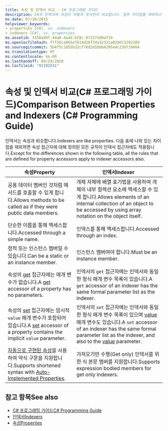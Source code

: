 ```yaml
---
title: 속성 및 인덱서 비교 - C# 프로그래밍 가이드
description: C#의 인덱서와 속성이 어떻게 유사한지 비교합니다. 일부 차이점을 제외하고 속성 접근자에 정의된 규칙이 인덱서 접근자에 적용됩니다.
ms.date: 07/20/2015
helpviewer_keywords:
- properties [C#], vs. indexers
- indexers [C#], vs. properties
ms.assetid: 3358a89f-44a0-4a4d-bf8c-07237a90af39
ms.openlocfilehash: fff20ca965e7614d26f7da32321a829d13292389
ms.sourcegitcommit: 5b475c1855b32cf78d2d1bbb4295e4c236f39464
ms.translationtype: HT
ms.contentlocale: ko-KR
ms.lasthandoff: 09/24/2020
ms.locfileid: "91192531"
---
```

# <a name="comparison-between-properties-and-indexers-c-programming-guide"></a><span data-ttu-id="7c45a-104">속성 및 인덱서 비교(C# 프로그래밍 가이드)</span><span class="sxs-lookup"><span data-stu-id="7c45a-104">Comparison Between Properties and Indexers (C# Programming Guide)</span></span>

<span data-ttu-id="7c45a-105">인덱서는 속성과 비슷합니다.</span><span class="sxs-lookup"><span data-stu-id="7c45a-105">Indexers are like properties.</span></span> <span data-ttu-id="7c45a-106">다음 표에 나와 있는 차이점을 제외하면 속성 접근자에 대해 정의된 모든 규칙이 인덱서 접근자에도 적용됩니다.</span><span class="sxs-lookup"><span data-stu-id="7c45a-106">Except for the differences shown in the following table, all the rules that are defined for property accessors apply to indexer accessors also.</span></span>  
  
|<span data-ttu-id="7c45a-107">속성</span><span class="sxs-lookup"><span data-stu-id="7c45a-107">Property</span></span>|<span data-ttu-id="7c45a-108">인덱서</span><span class="sxs-lookup"><span data-stu-id="7c45a-108">Indexer</span></span>|  
|--------------|-------------|  
|<span data-ttu-id="7c45a-109">공용 데이터 멤버인 것처럼 메서드를 호출할 수 있게 합니다.</span><span class="sxs-lookup"><span data-stu-id="7c45a-109">Allows methods to be called as if they were public data members.</span></span>|<span data-ttu-id="7c45a-110">개체 자체에 배열 표기법을 사용하여 개체의 내부 컬렉션 요소에 액세스할 수 있게 합니다.</span><span class="sxs-lookup"><span data-stu-id="7c45a-110">Allows elements of an internal collection of an object to be accessed by using array notation on the object itself.</span></span>|  
|<span data-ttu-id="7c45a-111">단순한 이름을 통해 액세스합니다.</span><span class="sxs-lookup"><span data-stu-id="7c45a-111">Accessed through a simple name.</span></span>|<span data-ttu-id="7c45a-112">인덱스를 통해 액세스합니다.</span><span class="sxs-lookup"><span data-stu-id="7c45a-112">Accessed through an index.</span></span>|  
|<span data-ttu-id="7c45a-113">정적 또는 인스턴스 멤버일 수 있습니다.</span><span class="sxs-lookup"><span data-stu-id="7c45a-113">Can be a static or an instance member.</span></span>|<span data-ttu-id="7c45a-114">인스턴스 멤버여야 합니다.</span><span class="sxs-lookup"><span data-stu-id="7c45a-114">Must be an instance member.</span></span>|  
|<span data-ttu-id="7c45a-115">속성의 [get](../../language-reference/keywords/get.md) 접근자에는 매개 변수가 없습니다.</span><span class="sxs-lookup"><span data-stu-id="7c45a-115">A [get](../../language-reference/keywords/get.md) accessor of a property has no parameters.</span></span>|<span data-ttu-id="7c45a-116">인덱서의 `get` 접근자에는 인덱서와 동일한 형식 매개 변수 목록이 있습니다.</span><span class="sxs-lookup"><span data-stu-id="7c45a-116">A `get` accessor of an indexer has the same formal parameter list as the indexer.</span></span>|  
|<span data-ttu-id="7c45a-117">속성의 [set](../../language-reference/keywords/set.md) 접근자에는 암시적 `value` 매개 변수가 포함되어 있습니다.</span><span class="sxs-lookup"><span data-stu-id="7c45a-117">A [set](../../language-reference/keywords/set.md) accessor of a property contains the implicit `value` parameter.</span></span>|<span data-ttu-id="7c45a-118">인덱서의 `set` 접근자에는 인덱서와 동일한 형식 매개 변수 목록이 있으며 [value](../../language-reference/keywords/value.md) 매개 변수도 있습니다.</span><span class="sxs-lookup"><span data-stu-id="7c45a-118">A `set` accessor of an indexer has the same formal parameter list as the indexer, and also to the [value](../../language-reference/keywords/value.md) parameter.</span></span>|  
|<span data-ttu-id="7c45a-119">[자동으로 구현된 속성](../classes-and-structs/auto-implemented-properties.md)을 사용하여 약식 구문을 지원합니다.</span><span class="sxs-lookup"><span data-stu-id="7c45a-119">Supports shortened syntax with [Auto-Implemented Properties](../classes-and-structs/auto-implemented-properties.md).</span></span>|<span data-ttu-id="7c45a-120">가져오기만 수행(Get only) 인덱서를 위한 식 본문 멤버를 지원합니다.</span><span class="sxs-lookup"><span data-stu-id="7c45a-120">Supports expression bodied members for get only indexers.</span></span>|  
  
## <a name="see-also"></a><span data-ttu-id="7c45a-121">참고 항목</span><span class="sxs-lookup"><span data-stu-id="7c45a-121">See also</span></span>

- [<span data-ttu-id="7c45a-122">C# 프로그래밍 가이드</span><span class="sxs-lookup"><span data-stu-id="7c45a-122">C# Programming Guide</span></span>](../index.md)
- [<span data-ttu-id="7c45a-123">인덱서</span><span class="sxs-lookup"><span data-stu-id="7c45a-123">Indexers</span></span>](./index.md)
- [<span data-ttu-id="7c45a-124">속성</span><span class="sxs-lookup"><span data-stu-id="7c45a-124">Properties</span></span>](../classes-and-structs/properties.md)
